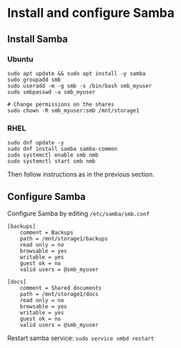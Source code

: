 # Install and configure Samba

## Install Samba

### Ubuntu

```shell
sudo apt update && sudo apt install -y samba
sudo groupadd smb
sudo useradd -m -g smb -s /bin/bash smb_myuser
sudo smbpasswd -a smb_myuser

# Change permissions on the shares
sudo chown -R smb_myuser:smb /mnt/storage1
```

### RHEL

```shell
sudo dnf update -y
sudo dnf install samba samba-common
sudo systemctl enable smb nmb
sudo systemctl start smb nmb
```

Then follow instructions as in the previous section.

## Configure Samba

Configure Samba by editing `/etc/samba/smb.conf`

```
[backups]
    comment = Backups
    path = /mnt/storage1/backups
    read only = no
    browsable = yes
    writable = yes
    guest ok = no
    valid users = @smb_myuser

[docs]
    comment = Shared documents
    path = /mnt/storage1/docs
    read only = no
    browsable = yes
    writable = yes
    guest ok = no
    valid users = @smb_myuser
```

Restart samba service: `sudo service smbd restart`
